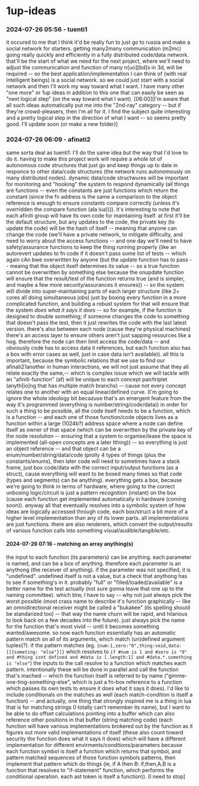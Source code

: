 # 1up-ideas

### 2024-07-26 05:56 - tuenti1

it occured to me that I think it'd be really fun to just go to russia and make a social network for starters. getting many2many communication (m2mc) going really quickly and efficiently in a fully distributed code/data network. that'll be the start of what we need for the next project, where we'll need to adjust the communication and function of many n[uo][bd]s in 3d, will be required -- so the best application/implementation I can think of (with real intelligent beings) is a social network. so we could just start with a social network and then I'll work my way toward what I want.
I have many other "one more" or 1up ideas in addition to this one that can easily be seen as "next logical step" (on the way toward what I want). [06:00][I'm aware that all such ideas automatically put me into the "2nd-ray" category -- but if they're crowd-pleasers, then I'm all for it. I find the subject quite interesting and a pretty logical step in the direction of what I want -- so seems pretty good. I'll update soon (or make a new folder)]

### 2024-07-26 06:09 - afinati2

same sorta deal as tuenti1: I'll do the same idea but the way that I'd love to do it. having to make this project work will require a whole lot of autonomous code structures that just go and keep things up to date in responce to other data/code structures (the network runs autonomously on many distributed nodes). dynamic data/code structwures will be important for monitoring and "hooking" the system to respond dynamically (all things are functions -- even the constants are just functions which return the constant (since the fn address is the same a comparison to the object reference is enough to ensure constants compare correctly (unless it's overridden the compare function (ala lua)))). it's interesting to note that each afiniti group will have its own code for maintaining itself. at first it'll be the default structure, but any updates to the code, the private key (to update the code) will be the hash of itself -- meaning that anyone can change the code (we'll have a private network, to mitigate difficulty, and need to worry about the access functions -- and one day we'll need to have safety/assurance functions to keep the thing running properly (like an autorevert updates to fn code if it doesn't pass some list of tests -- which again cAn bwe overwritten by anyone (but the update function has to pass -- meaing that the object itself determines its value -- so a true function cannot be overwritten by something else because the onupdate function will ensure that the result/test of the function returns true (and is simpler, and maybe a few more security/assurances it ensures)) -- so the system will divide into super-maintaining parts of each larger structure (like 2+ cores all doing simultaneous jobs) just by boxing every function in a more complicated function, and building a robust system for that will ensure that the system *does what it says it does* -- so for example, if the function is designed to double something; if someone changes the code to something that doesn't pass the test, then it just rewrites the code with the last latest version. there's also between each node (cause they're physical machines) there's an access layer to ensure others aren't just sapping resources like a hog. therefore the node can then limit access the code/data -- and obviously code has to access data it references, but each function also has a box with error cases as well, just in case data isn't available)). all this is important, because the symbolic relations that we use to find our afinati21another in human interactions, we will not just assume that they all relate exactly the same,-- which is complex issue which we will tackle with an "afiniti-function" (af) will be unique to each concept pair/triplet (anyth[io]ng that has multiple match branchs) -- cause not every concept relates one to another with an equal linear/defined curve. (I'm going to ignore the whole ideology bit becazuse that's an emergent feature from the way it's programmed (everything is number/string/code/data))
in order for such a thing to be possible, all the code itself needs to be a function, which is a function -- and each one of those function/code objects lives as a function within a large (1024b?) address space where a node can define itself as owner of that space (which can be overwritten by the private key of the node resolution -- ensuring that a system to organise/lease the space is implemented (all-open concepts are a later tthing)) -- so everything is just an object reference -- and that object can be a enum/number/string/data/code (prolly 4 types of things (plus the constants/enums), then later code will need to sometimes have a stack frame, just box code/data with the correct input/output functions (as a struct), cause everything will want to be boxed many times so that code (types and segments) can be anything). everything gets a box, because we're going to think in terms of hardware, where going to the correct unboxing logic/circuit is just a pattern recognition (instant) on the box (cause each function get implemented automatically in hardware (coming soon)).
anyway all that eventually resolves into a symbolic system of how ideas are logically accessed through code, each box/struct a bit more of a higher level implementation than any of its lower parts. all implementations are just functions. there are also renderers, which convert the output/results of various function calls into something visual/audible/tangible/etc.

#### 2024-07-26 07:16 - matching an array anything(s)

the input to each function (its parameters) can be anything. each parameter is named, and can be a box of anything. therefore each parameter is an anythong (the receiver of anything). if the parameter was not specified, it is "undefined". undefined itself is not a value, but a check that anythong has to see if something's in it. probably "full" or "filled/loaded/available" is a better name for the test actually (not sure gonna leave that one up to the naming committee).
	which btw, I have to say -- why not just always pick the worst possible (most crass name to describe it's function graphically -- like an omnidirectional receiver might be called a "bukakee" (its spelling should be standarized too) -- that way the name churn will be rapid, and hilarious to look back on a few decades into the future). just always pick the name for the function that's most vivid -- until it becomes something wanted/awesome.
so now each function essentially has an automatic pattern match on all of its arguments, which match (un)defined argument tuples(?). if the pattern matches (eg. `{num:1,zero:"0",thing:void,data:[[{someting: "else"}]}` which resolves to `if #num is 1 and #zero is "0" and #thing isnt defined and #data is [.length:1] and #data.*.something is "else"`) the inputs to the call resolve to a function which matches each pattern. intentionally these will be done in parallel and call the function that's mached -- which the function itself is referred to by name ("gimme-one-ting-something-else", which is just a fn-box reference to a function which passes its own tests to ensure it does what it says it does). I'd like to include conditionals on the matches as well (each match-condition is itself a function) -- and actually, one thing that strongly inspired me is a thing in lua that is for matching strings (I totally can't remember its name), but I want to be able to do offset calculations pointing into a buffer which can also reference other positions in that buffer (string matching code) (each function will have various implementations brokered out by the function as it figures out more valid implementations of itself (these also count toward security the function does what it says it does) which will have a different implementation for different envirments/conditions/parameters because each function symbol is itself a function which returns that symbol, and pattern matched sequences of those function symbols patterns, then implement that pattern which do things (ie, if A then B: if,then,A,B is a function that resolves to "if-statement" function, which performs the conditional operation. each ast token is itself a function)). [I need to stop]
